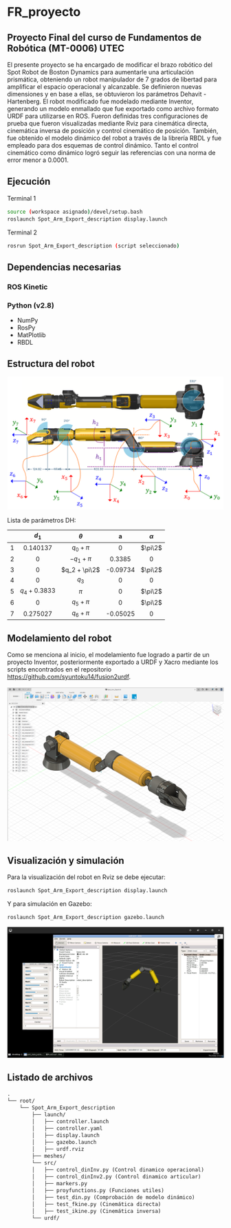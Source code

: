 # FR_proyecto
## Proyecto Final del curso de Fundamentos de Robótica (MT-0006) UTEC 

El presente proyecto se ha encargado de modificar el brazo robótico del Spot Robot de Boston Dynamics para aumentarle una articulación prismática, obteniendo un robot manipulador de 7 grados de libertad para amplificar el espacio operacional y alcanzable. Se definieron nuevas dimensiones y en base a ellas, se obtuvieron los parámetros Dehavit - Hartenberg. El robot modificado fue modelado mediante Inventor, generando un modelo enmallado que fue exportado como archivo formato URDF para utilizarse en ROS. Fueron definidas tres configuraciones de prueba que fueron visualizadas mediante Rviz para cinemática directa, cinemática inversa de posición y control cinemático de posición. También, fue obtenido el modelo dinámico del robot a través de la librería RBDL y fue empleado para dos esquemas de control dinámico. Tanto el control cinemático como dinámico logró seguir las referencias con una norma de error menor a 0.0001.

## Ejecución

Terminal 1

```bash
source (workspace asignado)/devel/setup.bash
roslaunch Spot_Arm_Export_description display.launch
```

Terminal 2

```bash
rosrun Spot_Arm_Export_description (script seleccionado)
```

## Dependencias necesarias

### ROS Kinetic

### Python (v2.8)
* NumPy
* RosPy
* MatPlotlib
* RBDL 

## Estructura del robot

![alt text](https://github.com/MarceloContreras/FR_proyecto/blob/main/DH_Axes.png)

Lista de parámetros DH:

|   |      $d_1$     |    $\theta$    |     a    | $\alpha$ |
|:-:|:--------------:|:--------------:|:--------:|:--------:|
| 1 |    0.140137    |  $q_0 + \pi$   |     0    |  $\pi\2$ |
| 2 |        0       |  $-q_1 + \pi$  |  0.3385  |     0    |
| 3 |        0       | $q_2 + \pi\2$  | -0.09734 |  $\pi\2$ |
| 4 |        0       |     $q_3$      |     0    |     0    |
| 5 | $q_4$ + 0.3833 |      $\pi$     |     0    |  $\pi\2$ |
| 6 |        0       |  $q_5 + \pi$   |     0    |  $\pi\2$ |
| 7 |    0.275027    |  $q_6 + \pi$   | -0.05025 |     0    |

## Modelamiento del robot

Como se menciona al inicio, el modelamiento fue logrado a partir de un proyecto Inventor, posteriormente exportado a URDF y Xacro mediante los scripts encontrados en el repositorio https://github.com/syuntoku14/fusion2urdf.

![alt text](https://github.com/MarceloContreras/FR_proyecto/blob/main/Spot_fusion.png)

## Visualización y simulación

Para la visualización del robot en Rviz se debe ejecutar:

```bash
roslaunch Spot_Arm_Export_description display.launch
```

Y para simulación en Gazebo:

```bash
roslaunch Spot_Arm_Export_description gazebo.launch
```

![alt text](https://github.com/MarceloContreras/FR_proyecto/blob/main/Modelo_Rviz.png)

## Listado de archivos 

```
.
└── root/
    └── Spot_Arm_Export_description
        ├── launch/
        │   ├── controller.launch
        │   ├── controller.yaml
        │   ├── display.launch
        │   ├── gazebo.launch
        │   ├── urdf.rviz
        ├── meshes/
        └── src/
        │   ├── control_dinInv.py (Control dinamico operacional)
        │   ├── control_dinInv2.py (Control dinamico articular)
        │   ├── markers.py
        │   ├── proyfunctions.py (Funciones utiles)
        │   ├── test_din.py (Comprobación de modelo dinámico)
        │   ├── test_fkine.py (Cinemática directa)
        │   ├── test_ikine.py (Cinemática inversa)
        └── urdf/
```

